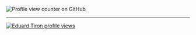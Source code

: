 ![Profile view counter on GitHub](https://komarev.com/ghpvc/?username=tyronnosaurus)

------------------------

[![Eduard Tiron profile views](https://u8views.com/api/v1/github/profiles/55881544/views/day-week-month-total-count.svg)](https://u8views.com/github/Tyronnosaurus)